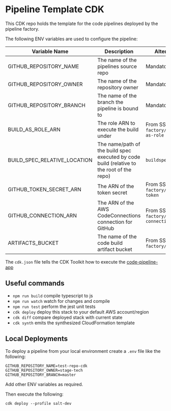 # Pipeline Template CDK

This CDK repo holds the template for the code pipelines deployed by the pipeline factory.

The following ENV variables are used to configure the pipeline:

|Variable Name|Description|Alternate Source|
|---|---|--|
|GITHUB_REPOSITORY_NAME|The name of the pipelines source repo|Mandatory|
|GITHUB_REPOSITORY_OWNER|The name of the repository owner|Mandatory|
|GITHUB_REPOSITORY_BRANCH|The name of the branch the pipeline is bound to|Mandatory|
|BUILD_AS_ROLE_ARN|The role ARN to execute the build under|From SSM: `/pipeline-factory/default-build-as-role`|
|BUILD_SPEC_RELATIVE_LOCATION|The name/path of the build spec executed by code build (relative to the root of the repo)|`buildspec.yml`|
|GITHUB_TOKEN_SECRET_ARN|The ARN of the token secret|From SSM: `/pipeline-factory/default-github-token`|
|GITHUB_CONNECTION_ARN| The ARN of the AWS CodeConnections connection for GitHub|From SSM: `/pipeline-factory/default-github-connection`|
|ARTIFACTS_BUCKET|The name of the code build artifact bucket|From SSM: `/pipeline-factory/artifactsBucket`|

The `cdk.json` file tells the CDK Toolkit how to execute the [code-pipeline-app](./bin/code-pipeline-app.ts)

## Useful commands

* `npm run build`   compile typescript to js
* `npm run watch`   watch for changes and compile
* `npm run test`    perform the jest unit tests
* `cdk deploy`      deploy this stack to your default AWS account/region
* `cdk diff`        compare deployed stack with current state
* `cdk synth`       emits the synthesized CloudFormation template

## Local Deployments

To deploy a pipeline from your local environment create a `.env` file like the following:

```shell
GITHUB_REPOSITORY_NAME=test-repo-cdk
GITHUB_REPOSITORY_OWNER=stage-tech
GITHUB_REPOSITORY_BRANCH=master
```

Add other ENV variables as required.

Then execute the following:

```shell
cdk deploy --profile salt-dev
```
